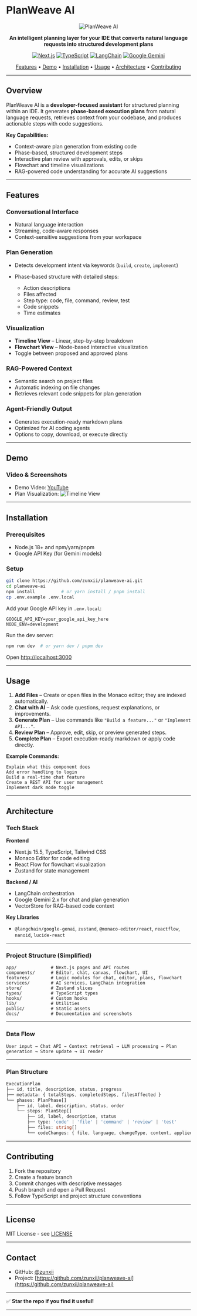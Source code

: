 # PlanWeave AI

<div align="center">

![PlanWeave AI](docs/githubzunxii.png)

**An intelligent planning layer for your IDE that converts natural language requests into structured development plans**

[![Next.js](https://img.shields.io/badge/Next.js-15.5-black?style=flat-square\&logo=next.js)](https://nextjs.org/)
[![TypeScript](https://img.shields.io/badge/TypeScript-5.0-blue?style=flat-square\&logo=typescript)](https://www.typescriptlang.org/)
[![LangChain](https://img.shields.io/badge/LangChain-0.3-green?style=flat-square)](https://www.langchain.com/)
[![Google Gemini](https://img.shields.io/badge/Google-Gemini%202.0-orange?style=flat-square\&logo=google)](https://deepmind.google/technologies/gemini/)

[Features](#features) • [Demo](#demo) • [Installation](#installation) • [Usage](#usage) • [Architecture](#architecture) • [Contributing](#contributing)

</div>

---

## Overview

PlanWeave AI is a **developer-focused assistant** for structured planning within an IDE. It generates **phase-based execution plans** from natural language requests, retrieves context from your codebase, and produces actionable steps with code suggestions.

**Key Capabilities:**

* Context-aware plan generation from existing code
* Phase-based, structured development steps
* Interactive plan review with approvals, edits, or skips
* Flowchart and timeline visualizations
* RAG-powered code understanding for accurate AI suggestions

---

## Features

### Conversational Interface

* Natural language interaction
* Streaming, code-aware responses
* Context-sensitive suggestions from your workspace

### Plan Generation

* Detects development intent via keywords (`build`, `create`, `implement`)
* Phase-based structure with detailed steps:

  * Action descriptions
  * Files affected
  * Step type: code, file, command, review, test
  * Code snippets
  * Time estimates

### Visualization

* **Timeline View** – Linear, step-by-step breakdown
* **Flowchart View** – Node-based interactive visualization
* Toggle between proposed and approved plans

### RAG-Powered Context

* Semantic search on project files
* Automatic indexing on file changes
* Retrieves relevant code snippets for plan generation

### Agent-Friendly Output

* Generates execution-ready markdown plans
* Optimized for AI coding agents
* Options to copy, download, or execute directly

---

## Demo

### Video & Screenshots

* Demo Video: [YouTube]([https://youtu.be/Xa32hMJkoUU?si=WzqsxPpvi0TtCaTC](https://www.youtube.com/watch?v=Xa32hMJkoUU))
* Plan Visualization:
  ![Timeline View](docs/interface.png)

---

## Installation

### Prerequisites

* Node.js 18+ and npm/yarn/pnpm
* Google API Key (for Gemini models)

### Setup

```bash
git clone https://github.com/zunxii/planweave-ai.git
cd planweave-ai
npm install          # or yarn install / pnpm install
cp .env.example .env.local
```

Add your Google API key in `.env.local`:

```env
GOOGLE_API_KEY=your_google_api_key_here
NODE_ENV=development
```

Run the dev server:

```bash
npm run dev  # or yarn dev / pnpm dev
```

Open [http://localhost:3000](http://localhost:3000)

---

## Usage

1. **Add Files** – Create or open files in the Monaco editor; they are indexed automatically.
2. **Chat with AI** – Ask code questions, request explanations, or improvements.
3. **Generate Plan** – Use commands like `"Build a feature..."` or `"Implement API..."`.
4. **Review Plan** – Approve, edit, skip, or preview generated steps.
5. **Complete Plan** – Export execution-ready markdown or apply code directly.

**Example Commands:**

```
Explain what this component does
Add error handling to login
Build a real-time chat feature
Create a REST API for user management
Implement dark mode toggle
```

---

## Architecture

### Tech Stack

**Frontend**

* Next.js 15.5, TypeScript, Tailwind CSS
* Monaco Editor for code editing
* React Flow for flowchart visualization
* Zustand for state management

**Backend / AI**

* LangChain orchestration
* Google Gemini 2.x for chat and plan generation
* VectorStore for RAG-based code context

**Key Libraries**

* `@langchain/google-genai`, `zustand`, `@monaco-editor/react`, `reactflow`, `nanoid`, `lucide-react`

---

### Project Structure (Simplified)

```
app/             # Next.js pages and API routes
components/      # Editor, chat, canvas, flowchart, UI
features/        # Logic modules for chat, editor, plans, flowchart
services/        # AI services, LangChain integration
store/           # Zustand slices
types/           # TypeScript types
hooks/           # Custom hooks
lib/             # Utilities
public/          # Static assets
docs/            # Documentation and screenshots
```

---

### Data Flow

```
User input → Chat API → Context retrieval → LLM processing → Plan generation → Store update → UI render
```

---

### Plan Structure

```typescript
ExecutionPlan
├── id, title, description, status, progress
├── metadata: { totalSteps, completedSteps, filesAffected }
└── phases: PlanPhase[]
    ├── id, label, description, status, order
    └── steps: PlanStep[]
        ├── id, label, description, status
        ├── type: 'code' | 'file' | 'command' | 'review' | 'test'
        ├── files: string[]
        └── codeChanges: { file, language, changeType, content, applied }
```

---

## Contributing

1. Fork the repository
2. Create a feature branch
3. Commit changes with descriptive messages
4. Push branch and open a Pull Request
5. Follow TypeScript and project structure conventions

---

## License

MIT License - see [LICENSE](LICENSE)

---

## Contact

* GitHub: [@zunxii](https://github.com/zunxii)
* Project: [https://github.com/zunxii/planweave-ai](https://github.com/zunxii/planweave-ai)

---

✅ **Star the repo if you find it useful!**

---


